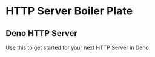 # HTTP Server Boiler Plate

## Deno HTTP Server
Use this to get started for your next HTTP Server in Deno